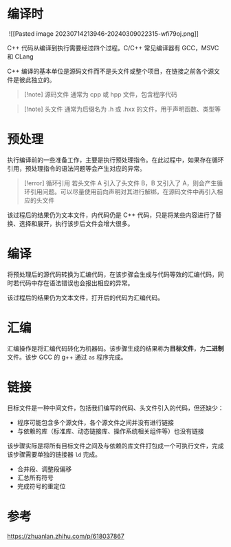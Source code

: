 # 编译时

‍ ![[Pasted image 20230714213946-20240309022315-wfi79oj.png]]

C++ 代码从编译到执行需要经过四个过程。C/C++ 常见编译器有 GCC，MSVC 和 CLang

C++ 编译的基本单位是源码文件而不是头文件或整个项目，在链接之前各个源文件是彼此独立的。

> [!note] 源码文件
> 通常为 cpp 或 hpp 文件，包含程序代码

>[!note] 头文件
>通常为后缀名为 .h 或 .hxx 的文件，用于声明函数、类型等

# 预处理

执行编译前的一些准备工作，主要是执行预处理指令。在此过程中，如果存在循环引用，预处理指令的语法问题等会产生对应的异常。

> [!error] 循环引用
> 若头文件 A 引入了头文件 B，B 又引入了 A，则会产生循环引用问题。可以尽量使用前向声明对其进行解绑，在源码文件中再引入相应的头文件

该过程后的结果仍为文本文件，内代码仍是 C++ 代码，只是将某些内容进行了替换、选择和展开，执行该步后文件会增大很多。

# 编译

将预处理后的源代码转换为汇编代码，在该步骤会生成与代码等效的汇编代码，同时若代码中存在语法错误也会报出相应的异常。

该过程后的结果仍为文本文件，打开后的代码为汇编代码。

# 汇编

汇编操作是将汇编代码转化为机器码。该步骤生成的结果称为**目标文件**，为**二进制**文件。该步 GCC 的 g++ 通过 `as` 程序完成。

# 链接

目标文件是一种中间文件，包括我们编写的代码、头文件引入的代码，但还缺少：
* 程序可能包含多个源文件，各个源文件之间并没有进行链接
* 与依赖的库（标准库、动态链接库、操作系统相关组件等）也没有链接

该步骤实际是将所有目标文件之间及与依赖的库文件打包成一个可执行文件，完成该步骤需要单独的链接器 `ld` 完成。
* 合并段、调整段偏移
* 汇总所有符号
* 完成符号的重定位

# 参考

https://zhuanlan.zhihu.com/p/618037867